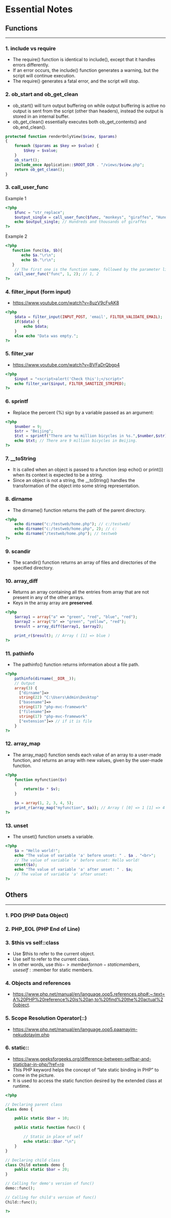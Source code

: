 # Essential Notes

## Functions

---

### 1. include vs require

- The require() function is identical to include(), except that it handles errors differently.
- If an error occurs, the include() function generates a warning, but the script will continue execution.
- The require() generates a fatal error, and the script will stop.

### 2. ob_start and ob_get_clean

- ob_start() will turn output buffering on while output buffering is active no output is sent from the script (other than headers), instead the output is stored in an internal buffer.
- ob_get_clean() essentially executes both ob_get_contents() and ob_end_clean().

```php
protected function renderOnlyView($view, $params)
{
    foreach ($params as $key => $value) {
        $$key = $value;
    }
    ob_start();
    include_once Application::$ROOT_DIR . "/views/$view.php";
    return ob_get_clean();
}
```

### 3. call_user_func

Example 1

```php
<?php
    $func = "str_replace";
    $output_single = call_user_func($func, "monkeys", "giraffes", "Hundreds and thousands of monkeys\n");
    echo $output_single; // Hundreds and thousands of giraffes
?>
```

Example 2

```php
<?php
   function func($a, $b){
       echo $a."\r\n";
       echo $b."\r\n";
   }
    // The first one is the function name, followed by the parameter list
    call_user_func("func", 1, 2); // 1, 2
?>
```

### 4. filter_input (form input)

- https://www.youtube.com/watch?v=8uzV9cFyAK8

```php
<?php
    $data = filter_input(INPUT_POST, 'email', FILTER_VALIDATE_EMAIL);
    if($data) {
        echo $data;
    }
    else echo "Data was empty.";
?>
```

### 5. filter_var

- https://www.youtube.com/watch?v=BVFaDrQbgp4

```php
<?php
    $input = "<script>alert('Check this');</script>"
    echo filter_var($input, FILTER_SANITIZE_STRIPED);
?>
```

### 6. sprintf

- Replace the percent (%) sign by a variable passed as an argument:

```php
<?php
    $number = 9;
    $str = "Beijing";
    $txt = sprintf("There are %u million bicycles in %s.",$number,$str);
    echo $txt; // There are 9 million bicycles in Beijing.
?>
```

### 7. \_\_toString

- It is called when an object is passed to a function (esp echo() or print()) when its context is expected to be a string.
- Since an object is not a string, the \_\_toString() handles the transformation of the object into some string representation.

### 8. dirname

- The dirname() function returns the path of the parent directory.

```php
<?php
    echo dirname("c:/testweb/home.php"); // c:/testweb/
    echo dirname("c:/testweb/home.php", 2); // c:
    echo dirname("/testweb/home.php"); // testweb
?>
```

### 9. scandir

- The scandir() function returns an array of files and directories of the specified directory.

### 10. array_diff

- Returns an array containing all the entries from array that are not present in any of the other arrays.
- Keys in the array array are **preserved**.

```php
<?php
    $array1 = array("a" => "green", "red", "blue", "red");
    $array2 = array("b" => "green", "yellow", "red");
    $result = array_diff($array1, $array2);

    print_r($result); // Array ( [1] => blue )
?>
```

### 11. pathinfo

- The pathinfo() function returns information about a file path.

```php
<?php
    pathinfo(dirname(__DIR__));
    // Output
    array(3) {
      ["dirname"]=>
      string(22) "C:\Users\Admin\Desktop"
      ["basename"]=>
      string(17) "php-mvc-framework"
      ["filename"]=>
      string(17) "php-mvc-framework"
      ["extension"]=> // if it is file
    }
?>
```

### 12. array_map

- The array_map() function sends each value of an array to a user-made function, and returns an array with new values, given by the user-made function.

```php
<?php
    function myfunction($v)
    {
        return($v * $v);
    }

    $a = array(1, 2, 3, 4, 5);
    print_r(array_map("myfunction", $a)); // Array ( [0] => 1 [1] => 4 [2] => 9 [3] => 16 [4] => 25 )
?>
```

### 13. unset

- The unset() function unsets a variable.

```php
<?php
    $a = "Hello world!";
    echo "The value of variable 'a' before unset: " . $a . "<br>";
    // The value of variable 'a' before unset: Hello world!
    unset($a);
    echo "The value of variable 'a' after unset: " . $a;
    // The value of variable 'a' after unset:
?>
```

## Others

---

### 1. PDO (PHP Data Object)

### 2. PHP_EOL (PHP End of Line)

### 3. $this vs self::class

- Use $this to refer to the current object.
- Use self to refer to the current class.
- In other words, use $this->member for non-static members, use self::$member for static members.

### 4. Objects and references

- https://www.php.net/manual/en/language.oop5.references.php#:~:text=A%20PHP%20reference%20is%20an,to%20find%20the%20actual%20object.

### 5. Scope Resolution Operator(::)

- https://www.php.net/manual/en/language.oop5.paamayim-nekudotayim.php

### 6. static::

- https://www.geeksforgeeks.org/difference-between-selfbar-and-staticbar-in-php/?ref=rp
- This PHP keyword helps the concept of “late static binding in PHP” to come in the picture.
- It is used to access the static function desired by the extended class at runtime.

```php
<?php

// Declaring parent class
class demo {

    public static $bar = 10;

    public static function func() {

        // Static in place of self
        echo static::$bar."\n";
    }
}

// Declaring child class
class Child extends demo {
    public static $bar = 20;
}

// Calling for demo's version of func()
demo::func();

// Calling for child's version of func()
Child::func();

?>
```
